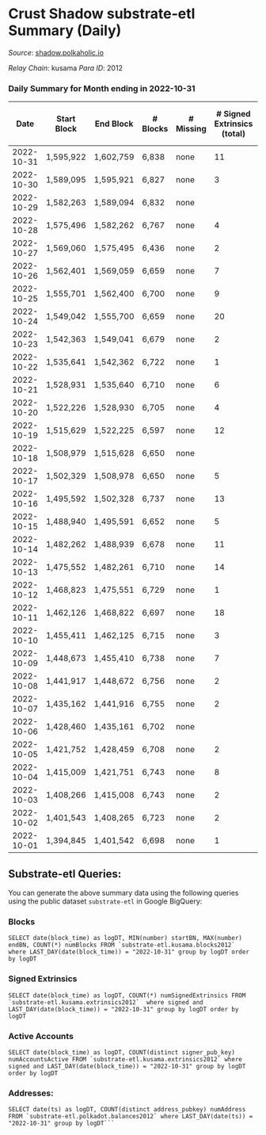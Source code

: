 # Crust Shadow substrate-etl Summary (Daily)

_Source_: [shadow.polkaholic.io](https://shadow.polkaholic.io)

*Relay Chain*: kusama
*Para ID*: 2012



### Daily Summary for Month ending in 2022-10-31


| Date | Start Block | End Block | # Blocks | # Missing | # Signed Extrinsics (total) | # Active Accounts | # Addresses with Balances | # Events | # Transfers | # XCM Transfers In | # XCM Transfers Out |
| ---- | ----------- | --------- | -------- | --------- | --------------------------- | ----------------- | ------------------------- | -------- | ----------- | ------------------ | ------------------- |
| 2022-10-31 | 1,595,922 | 1,602,759 | 6,838 | none  | 11 | 7 | 1,503 | 13,766 | 2 ($351.14) | 1 ($303.29) |   |
| 2022-10-30 | 1,589,095 | 1,595,921 | 6,827 | none  | 3 | 3 | 1,501 | 13,679 | 3 ($202.64) |   |   |
| 2022-10-29 | 1,582,263 | 1,589,094 | 6,832 | none  |  |  |  | 13,666 |   |   |   |
| 2022-10-28 | 1,575,496 | 1,582,262 | 6,767 | none  | 4 | 3 | 1,500 | 13,559 |   |   |   |
| 2022-10-27 | 1,569,060 | 1,575,495 | 6,436 | none  | 2 | 2 |  | 12,894 | 2 ($63.86) | 1 ($4.74) |   |
| 2022-10-26 | 1,562,401 | 1,569,059 | 6,659 | none  | 7 | 3 |  | 13,384 | 1 ($0.47) |   |   |
| 2022-10-25 | 1,555,701 | 1,562,400 | 6,700 | none  | 9 | 7 |  | 13,457 | 2 ($22.19) | 1 ($0.93) |   |
| 2022-10-24 | 1,549,042 | 1,555,700 | 6,659 | none  | 20 | 5 |  | 13,477 | 8 ($52,130.66) | 4 ($35.16) | 2 ($4.87) |
| 2022-10-23 | 1,542,363 | 1,549,041 | 6,679 | none  | 2 | 2 |  | 13,380 | 2 ($188.67) | 1 ($6.72) |   |
| 2022-10-22 | 1,535,641 | 1,542,362 | 6,722 | none  | 1 | 1 | 1,494 | 13,454 | 1 ($8.86) |   |   |
| 2022-10-21 | 1,528,931 | 1,535,640 | 6,710 | none  | 6 | 2 |  | 13,464 | 6 ($1,156.50) |   | 3 ($572.40) |
| 2022-10-20 | 1,522,226 | 1,528,930 | 6,705 | none  | 4 | 4 |  | 13,444 | 4 ($238.38) | 1 ($12.13) | 1 ($107.07) |
| 2022-10-19 | 1,515,629 | 1,522,225 | 6,597 | none  | 12 | 5 |  | 13,287 | 11 ($115,867.30) |   | 1 ($0.06) |
| 2022-10-18 | 1,508,979 | 1,515,628 | 6,650 | none  |  |  | 1,493 | 13,307 |   |   |   |
| 2022-10-17 | 1,502,329 | 1,508,978 | 6,650 | none  | 5 | 2 | 1,493 | 13,339 | 5 ($592.34) | 1 ($9.28) | 2 ($296.17) |
| 2022-10-16 | 1,495,592 | 1,502,328 | 6,737 | none  | 13 | 4 |  | 13,569 | 13 ($4,206.46) | 1 ($208.26) | 4 ($413.11) |
| 2022-10-15 | 1,488,940 | 1,495,591 | 6,652 | none  | 5 | 5 |  | 13,350 | 5 ($467.86) | 2 ($342.52) | 1 ($3.15) |
| 2022-10-14 | 1,482,262 | 1,488,939 | 6,678 | none  | 11 | 7 | 1,491 | 13,448 | 3 ($954.33) | 3 ($271.24) |   |
| 2022-10-13 | 1,475,552 | 1,482,261 | 6,710 | none  | 14 | 4 | 1,491 | 13,539 | 14 ($5,189.78) | 4 ($1,577.55) | 3 ($1,016.19) |
| 2022-10-12 | 1,468,823 | 1,475,551 | 6,729 | none  | 1 | 1 | 1,491 | 13,467 | 1 ($37.16) |   | 1 ($37.16) |
| 2022-10-11 | 1,462,126 | 1,468,822 | 6,697 | none  | 18 | 9 | 1,491 | 13,522 | 4 ($123.63) |   |   |
| 2022-10-10 | 1,455,411 | 1,462,125 | 6,715 | none  | 3 | 3 | 1,490 | 13,455 | 1 ($6.68) | 1 ($110.34) | 1 ($6.68) |
| 2022-10-09 | 1,448,673 | 1,455,410 | 6,738 | none  | 7 | 4 | 1,489 | 13,516 |   |   |   |
| 2022-10-08 | 1,441,917 | 1,448,672 | 6,756 | none  | 2 | 1 | 1,489 | 13,533 | 2 ($159.36) | 1 ($0.59) |   |
| 2022-10-07 | 1,435,162 | 1,441,916 | 6,755 | none  | 2 | 2 | 1,487 | 13,530 | 2 ($411.85) | 1 ($205.93) |   |
| 2022-10-06 | 1,428,460 | 1,435,161 | 6,702 | none  |  |  | 1,487 | 13,406 |   |   |   |
| 2022-10-05 | 1,421,752 | 1,428,459 | 6,708 | none  | 2 | 2 | 1,487 | 13,437 | 2 ($419.64) | 1 ($209.82) |   |
| 2022-10-04 | 1,415,009 | 1,421,751 | 6,743 | none  | 8 | 2 | 1,487 | 13,559 | 8 ($2,785.07) | 4 ($1,359.90) |   |
| 2022-10-03 | 1,408,266 | 1,415,008 | 6,743 | none  | 2 | 2 | 1,487 | 13,510 | 2 ($25.91) | 1 ($44.19) |   |
| 2022-10-02 | 1,401,543 | 1,408,265 | 6,723 | none  | 2 | 2 |  | 13,463 | 2 ($118.71) |   |   |
| 2022-10-01 | 1,394,845 | 1,401,542 | 6,698 | none  | 1 | 1 |  | 13,406 | 1 ($6.85) |   | 1 ($6.85) |

## Substrate-etl Queries:
You can generate the above summary data using the following queries using the public dataset `substrate-etl` in Google BigQuery:


### Blocks
```
SELECT date(block_time) as logDT, MIN(number) startBN, MAX(number) endBN, COUNT(*) numBlocks FROM `substrate-etl.kusama.blocks2012`  where LAST_DAY(date(block_time)) = "2022-10-31" group by logDT order by logDT
```


### Signed Extrinsics
```
SELECT date(block_time) as logDT, COUNT(*) numSignedExtrinsics FROM `substrate-etl.kusama.extrinsics2012`  where signed and LAST_DAY(date(block_time)) = "2022-10-31" group by logDT order by logDT
```


### Active Accounts
```
SELECT date(block_time) as logDT, COUNT(distinct signer_pub_key) numAccountsActive FROM `substrate-etl.kusama.extrinsics2012` where signed and LAST_DAY(date(block_time)) = "2022-10-31" group by logDT order by logDT
```


### Addresses:
```
SELECT date(ts) as logDT, COUNT(distinct address_pubkey) numAddress FROM `substrate-etl.polkadot.balances2012` where LAST_DAY(date(ts)) = "2022-10-31" group by logDT```

